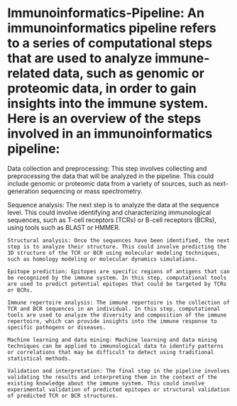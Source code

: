 # Immunoinformatics-Pipeline: An immunoinformatics pipeline refers to a series of computational steps that are used to analyze immune-related data, such as genomic or proteomic data, in order to gain insights into the immune system. Here is an overview of the steps involved in an immunoinformatics pipeline:

  Data collection and preprocessing: This step involves collecting and preprocessing the data that will be analyzed in the pipeline. This could include genomic or proteomic data from a variety of sources, such as next-generation sequencing or mass spectrometry.

Sequence analysis: The next step is to analyze the data at the sequence level. This could involve identifying and characterizing immunological sequences, such as T-cell receptors (TCRs) or B-cell receptors (BCRs), using tools such as BLAST or HMMER.

    Structural analysis: Once the sequences have been identified, the next step is to analyze their structure. This could involve predicting the 3D structure of the TCR or BCR using molecular modeling techniques, such as homology modeling or molecular dynamics simulations.

    Epitope prediction: Epitopes are specific regions of antigens that can be recognized by the immune system. In this step, computational tools are used to predict potential epitopes that could be targeted by TCRs or BCRs.

    Immune repertoire analysis: The immune repertoire is the collection of TCR and BCR sequences in an individual. In this step, computational tools are used to analyze the diversity and composition of the immune repertoire, which can provide insights into the immune response to specific pathogens or diseases.

    Machine learning and data mining: Machine learning and data mining techniques can be applied to immunological data to identify patterns or correlations that may be difficult to detect using traditional statistical methods.

    Validation and interpretation: The final step in the pipeline involves validating the results and interpreting them in the context of the existing knowledge about the immune system. This could involve experimental validation of predicted epitopes or structural validation of predicted TCR or BCR structures.
